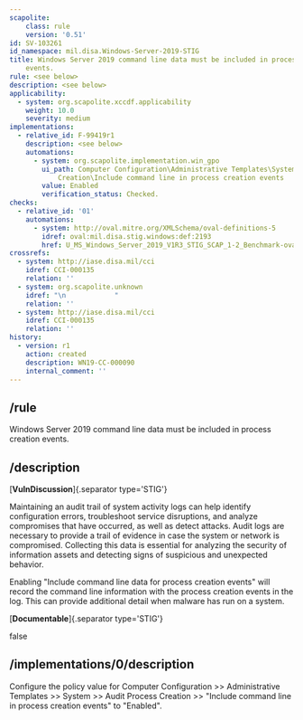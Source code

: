 ```yaml
---
scapolite:
    class: rule
    version: '0.51'
id: SV-103261
id_namespace: mil.disa.Windows-Server-2019-STIG
title: Windows Server 2019 command line data must be included in process creation
    events.
rule: <see below>
description: <see below>
applicability:
  - system: org.scapolite.xccdf.applicability
    weight: 10.0
    severity: medium
implementations:
  - relative_id: F-99419r1
    description: <see below>
    automations:
      - system: org.scapolite.implementation.win_gpo
        ui_path: Computer Configuration\Administrative Templates\System\Audit Process
            Creation\Include command line in process creation events
        value: Enabled
        verification_status: Checked.
checks:
  - relative_id: '01'
    automations:
      - system: http://oval.mitre.org/XMLSchema/oval-definitions-5
        idref: oval:mil.disa.stig.windows:def:2193
        href: U_MS_Windows_Server_2019_V1R3_STIG_SCAP_1-2_Benchmark-oval.xml
crossrefs:
  - system: http://iase.disa.mil/cci
    idref: CCI-000135
    relation: ''
  - system: org.scapolite.unknown
    idref: "\n            "
    relation: ''
  - system: http://iase.disa.mil/cci
    idref: CCI-000135
    relation: ''
history:
  - version: r1
    action: created
    description: WN19-CC-000090
    internal_comment: ''
---
```



## /rule

Windows Server 2019 command line data must be included in process creation events.

## /description

[**VulnDiscussion**]{.separator type='STIG'}

Maintaining an audit trail of system activity logs can help identify configuration errors, troubleshoot service disruptions, and analyze compromises that have occurred, as well as detect attacks. Audit logs are necessary to provide a trail of evidence in case the system or network is compromised. Collecting this data is essential for analyzing the security of information assets and detecting signs of suspicious and unexpected behavior.

Enabling "Include command line data for process creation events" will record the command line information with the process creation events in the log. This can provide additional detail when malware has run on a system.

[**Documentable**]{.separator type='STIG'}

false

## /implementations/0/description

Configure the policy value for Computer Configuration >> Administrative Templates >> System >> Audit Process Creation >> "Include command line in process creation events" to "Enabled".
